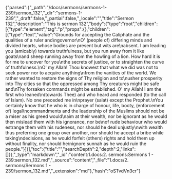 {"parsed":{"_path":"/docs/sermons/sermons-1-239/sermon_132","_dir":"sermons-1-239","_draft":false,"_partial":false,"_locale":"","title":"Sermon 132","description":"This is sermon 132","body":{"type":"root","children":[{"type":"element","tag":"p","props":{},"children":[{"type":"text","value":"Grounds for accepting the Caliphate and the qualities of a ruler and\ngovernor\nO' (people of) differing minds and divided hearts, whose bodies are present but wits are\nabsent. I am leading you (amicably) towards truthfulness, but you run away from it like goats\nand sheep running away from the howling of a lion. How hard it is for me to uncover for you\nthe secrets of justice, or to straighten the curve of truthfulness.\nO' my Allah! Thou knowest that what we did was not to seek power nor to acquire anything\nfrom the vanities of the world. We rather wanted to restore the signs of Thy religion and to\nusher prosperity into Thy cities so that the oppressed among Thy creatures might be safe and\nThy forsaken commands might be established. O' my Allah! I am the first who leaned\n(towards Thee) and who heard and responded (to the call of Islam). No one preceded me in\nprayer (salat) except the Prophet.\nYou certainly know that he who is in charge of honour, life, booty, (enforcement of) legal\ncommandments and the leadership of the Muslims should not be a miser as his greed would\naim at their wealth, nor be ignorant as he would then mislead them with his ignorance, nor be\nof rude behaviour who would estrange them with his rudeness, nor should he deal unjustly\nwith wealth thus preferring one group over another, nor should he accept a bribe while taking\ndecisions, as he would forfeit (others) rights and hold them up without finality, nor should he\nignore sunnah as he would ruin the people."}]}],"toc":{"title":"","searchDepth":2,"depth":2,"links":[]}},"_type":"markdown","_id":"content:1.docs:2. sermons:Sermons 1 - 239:sermon_132.md","_source":"content","_file":"1.docs/2. sermons/Sermons 1 - 239/sermon_132.md","_extension":"md"},"hash":"oSTvdVn3cr"}